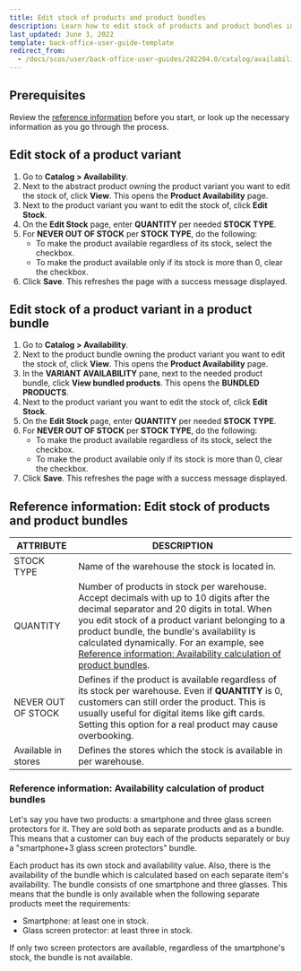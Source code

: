 ```yaml
---
title: Edit stock of products and product bundles
description: Learn how to edit stock of products and product bundles in the Back Office.
last_updated: June 3, 2022
template: back-office-user-guide-template
redirect_from:
  - /docs/scos/user/back-office-user-guides/202204.0/catalog/availability/edit-stock-of-products-and-product-bundles.html
---
```



## Prerequisites

Review the [reference information](#reference-information-edit-stock-of-products-and-product-bundles) before you start, or look up the necessary information as you go through the process.

## Edit stock of a product variant


1. Go to **Catalog&nbsp;<span aria-label="and then">></span> Availability**.
2. Next to the abstract product owning the product variant you want to edit the stock of, click **View**.
    This opens the **Product Availability** page.
3. Next to the product variant you want to edit the stock of, click **Edit Stock**.
4. On the **Edit Stock** page, enter **QUANTITY** per needed **STOCK TYPE**.
5. For **NEVER OUT OF STOCK** per **STOCK TYPE**, do the following:
      * To make the product available regardless of its stock, select the checkbox.
      * To make the product available only if its stock is more than 0, clear the checkbox.
6. Click **Save**.
    This refreshes the page with a success message displayed.

## Edit stock of a product variant in a product bundle

1. Go to **Catalog&nbsp;<span aria-label="and then">></span> Availability**.
2. Next to the product bundle owning the product variant you want to edit the stock of, click **View**.
    This opens the **Product Availability** page.
3. In the **VARIANT AVAILABILITY** pane, next to the needed product bundle, click **View bundled products**.
    This opens the **BUNDLED PRODUCTS**.
4. Next to the product variant you want to edit the stock of, click **Edit Stock**.
5. On the **Edit Stock** page, enter **QUANTITY** per needed **STOCK TYPE**.
6. For **NEVER OUT OF STOCK** per **STOCK TYPE**, do the following:
      * To make the product available regardless of its stock, select the checkbox.
      * To make the product available only if its stock is more than 0, clear the checkbox.
7. Click **Save**.
    This refreshes the page with a success message displayed.


## Reference information: Edit stock of products and product bundles

| ATTRIBUTE | DESCRIPTION |
| --- | --- |
| STOCK TYPE | Name of the warehouse the stock is located in. |
| QUANTITY | Number of products in stock per warehouse. Accept decimals with up to 10 digits after the decimal separator and 20 digits in total. When you edit stock of a product variant belonging to a product bundle, the bundle's availability is calculated dynamically. For an example, see [Reference information: Availability calculation of product bundles](#reference-information-availability-calculation-of-product-bundles). |
| NEVER OUT OF STOCK | Defines if the product is available regardless of its stock per warehouse. Even if **QUANTITY** is 0, customers can still order the product. This is usually useful for digital items like gift cards. Setting this option for a real product may cause overbooking. |
| Available in stores | Defines the stores which the stock is available in per warehouse. |

### Reference information: Availability calculation of product bundles

Let's say you have two products: a smartphone and three glass screen protectors for it. They are sold both as separate products and as a bundle. This means that a customer can buy each of the products separately or buy a "smartphone+3 glass screen protectors" bundle.

Each product has its own stock and availability value. Also, there is the availability of the bundle which is calculated based on each separate item's availability. The bundle consists of one smartphone and three glasses. This means that the bundle is only available when the following separate products meet the requirements:
* Smartphone: at least one in stock.
* Glass screen protector: at least three in stock.

If only two screen protectors are available, regardless of the smartphone's stock, the bundle is not available.
